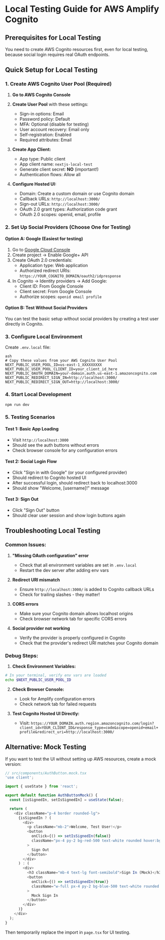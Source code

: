# Local Testing Guide for AWS Amplify Cognito

## Prerequisites for Local Testing

You need to create AWS Cognito resources first, even for local testing, because social login requires real OAuth endpoints.

## Quick Setup for Local Testing

### 1. Create AWS Cognito User Pool (Required)

1. **Go to AWS Cognito Console**
2. **Create User Pool** with these settings:
   - Sign-in options: Email
   - Password policy: Default
   - MFA: Optional (disable for testing)
   - User account recovery: Email only
   - Self-registration: Enabled
   - Required attributes: Email

3. **Create App Client:**
   - App type: Public client
   - App client name: `nextjs-local-test`
   - Generate client secret: **NO** (important!)
   - Authentication flows: Allow all

4. **Configure Hosted UI:**
   - Domain: Create a custom domain or use Cognito domain
   - Callback URLs: `http://localhost:3000/`
   - Sign-out URLs: `http://localhost:3000/`
   - OAuth 2.0 grant types: Authorization code grant
   - OAuth 2.0 scopes: openid, email, profile

### 2. Set Up Social Providers (Choose One for Testing)

#### Option A: Google (Easiest for testing)
1. Go to [Google Cloud Console](https://console.cloud.google.com/)
2. Create project → Enable Google+ API
3. Create OAuth 2.0 credentials:
   - Application type: Web application
   - Authorized redirect URIs: `https://YOUR_COGNITO_DOMAIN/oauth2/idpresponse`
4. In Cognito → Identity providers → Add Google:
   - Client ID: From Google Console
   - Client secret: From Google Console
   - Authorize scopes: `openid email profile`

#### Option B: Test Without Social Providers
You can test the basic setup without social providers by creating a test user directly in Cognito.

### 3. Configure Local Environment

Create `.env.local` file:
```b
ash
# Copy these values from your AWS Cognito User Pool
NEXT_PUBLIC_USER_POOL_ID=us-east-1_XXXXXXXXX
NEXT_PUBLIC_USER_POOL_CLIENT_ID=your_client_id_here
NEXT_PUBLIC_OAUTH_DOMAIN=your-domain.auth.us-east-1.amazoncognito.com
NEXT_PUBLIC_REDIRECT_SIGN_IN=http://localhost:3000/
NEXT_PUBLIC_REDIRECT_SIGN_OUT=http://localhost:3000/
```

### 4. Start Local Development

```bash
npm run dev
```

### 5. Testing Scenarios

#### Test 1: Basic App Loading
- Visit `http://localhost:3000`
- Should see the auth buttons without errors
- Check browser console for any configuration errors

#### Test 2: Social Login Flow
- Click "Sign in with Google" (or your configured provider)
- Should redirect to Cognito hosted UI
- After successful login, should redirect back to localhost:3000
- Should show "Welcome, [username]!" message

#### Test 3: Sign Out
- Click "Sign Out" button
- Should clear user session and show login buttons again

## Troubleshooting Local Testing

### Common Issues:

1. **"Missing OAuth configuration" error**
   - Check that all environment variables are set in `.env.local`
   - Restart the dev server after adding env vars

2. **Redirect URI mismatch**
   - Ensure `http://localhost:3000/` is added to Cognito callback URLs
   - Check for trailing slashes - they matter!

3. **CORS errors**
   - Make sure your Cognito domain allows localhost origins
   - Check browser network tab for specific CORS errors

4. **Social provider not working**
   - Verify the provider is properly configured in Cognito
   - Check that the provider's redirect URI matches your Cognito domain

### Debug Steps:

1. **Check Environment Variables:**
```bash
# In your terminal, verify env vars are loaded
echo $NEXT_PUBLIC_USER_POOL_ID
```

2. **Check Browser Console:**
   - Look for Amplify configuration errors
   - Check network tab for failed requests

3. **Test Cognito Hosted UI Directly:**
   - Visit: `https://YOUR_DOMAIN.auth.region.amazoncognito.com/login?client_id=YOUR_CLIENT_ID&response_type=code&scope=openid+email+profile&redirect_uri=http://localhost:3000/`

## Alternative: Mock Testing

If you want to test the UI without setting up AWS resources, create a mock version:

```typescript
// src/components/AuthButton.mock.tsx
'use client';

import { useState } from 'react';

export default function AuthButtonMock() {
  const [isSignedIn, setIsSignedIn] = useState(false);

  return (
    <div className="p-4 border rounded-lg">
      {isSignedIn ? (
        <div>
          <p className="mb-2">Welcome, Test User!</p>
          <button
            onClick={() => setIsSignedIn(false)}
            className="px-4 py-2 bg-red-500 text-white rounded hover:bg-red-600"
          >
            Sign Out
          </button>
        </div>
      ) : (
        <div>
          <h3 className="mb-4 text-lg font-semibold">Sign In (Mock)</h3>
          <button
            onClick={() => setIsSignedIn(true)}
            className="w-full px-4 py-2 bg-blue-500 text-white rounded hover:bg-blue-600"
          >
            Mock Sign In
          </button>
        </div>
      )}
    </div>
  );
}
```

Then temporarily replace the import in `page.tsx` for UI testing.